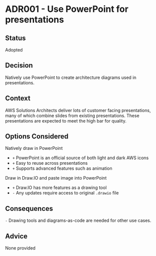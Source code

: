 # ADR001 - Use PowerPoint for presentations

## Status

Adopted

## Decision

Natively use PowerPoint to create architecture diagrams used in presentations.

## Context

AWS Solutions Architects deliver lots of customer facing presentations, many of which combine slides from existing presentations.  These presentations are expected to meet the high bar for quality.

## Options Considered

Natively draw in PowerPoint

- `+` PowerPoint is an official source of both light and dark AWS icons
- `+` Easy to reuse across presentations
- `+` Supports advanced features such as animation

Draw in Draw.IO and paste image into PowerPoint

- `+` Draw.IO has more features as a drawing tool
- `-` Any updates require access to original `.drawio` file

## Consequences

`-` Drawing tools and diagrams-as-code are needed for other use cases.

## Advice

None provided
